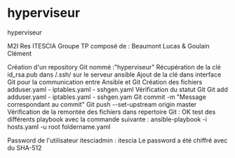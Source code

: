# hyperviseur
hyperviseur

M2I Res ITESCIA 
Groupe TP composé de :
Beaumont Lucas & Goulain Clément

Création d'un repository Git nommé :"hyperviseur"
Récupération de la clé  id_rsa.pub dans /.ssh/ sur le serveur ansible
Ajout de la clé dans interface Git pour la communication entre Ansible et Git
Création des fichiers adduser.yaml - iptables.yaml - sshgen.yaml
Vérification du statut Git
Git add adduser.yaml - iptables.yaml - sshgen.yam
Git commit -m "Message correspondant au commit"
Git push --set-upstream origin master
Vérification de la remontée des fichiers dans repertoire Git : OK
test des différents playbook avec la commande suivante :
ansible-playbook -i hosts.yaml -u root foldername.yaml

Password de l'utilisateur itesciadmin : itescia
Le password a été chiffré avec du SHA-512


